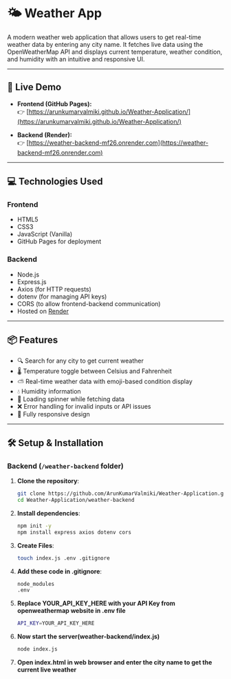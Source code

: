 # 🌤️ Weather App

A modern weather web application that allows users to get real-time weather data by entering any city name. It fetches live data using the OpenWeatherMap API and displays current temperature, weather condition, and humidity with an intuitive and responsive UI.

---

## 🔗 Live Demo

- **Frontend (GitHub Pages):**  
  👉 [https://arunkumarvalmiki.github.io/Weather-Application/](https://arunkumarvalmiki.github.io/Weather-Application/)

- **Backend (Render):**  
  👉 [https://weather-backend-mf26.onrender.com](https://weather-backend-mf26.onrender.com)

---

## 💻 Technologies Used

### Frontend
- HTML5
- CSS3
- JavaScript (Vanilla)
- GitHub Pages for deployment

### Backend
- Node.js
- Express.js
- Axios (for HTTP requests)
- dotenv (for managing API keys)
- CORS (to allow frontend-backend communication)
- Hosted on [Render](https://render.com)

---

## 📦 Features

- 🔍 Search for any city to get current weather
- 🌡️ Temperature toggle between Celsius and Fahrenheit
- ⛅ Real-time weather data with emoji-based condition display
- 💧 Humidity information
- 🔁 Loading spinner while fetching data
- ❌ Error handling for invalid inputs or API issues
- 📱 Fully responsive design

---

## 🛠️ Setup & Installation

### Backend (`/weather-backend` folder)

1. **Clone the repository**:
   ```bash
   git clone https://github.com/ArunKumarValmiki/Weather-Application.git
   cd Weather-Application/weather-backend
2. **Install dependencies**:
   ```bash
   npm init -y
   npm install express axios dotenv cors
3. **Create Files**:
   ```bash
   touch index.js .env .gitignore
4. **Add these code in .gitignore**:
   ```bash
   node_modules
   .env
5. **Replace YOUR_API_KEY_HERE with your API Key from openweathermap website in .env file**
   ```bash
   API_KEY=YOUR_API_KEY_HERE
6. **Now start the server(weather-backend/index.js)**
   ```bash
   node index.js
7. **Open index.html in web browser and enter the city name to get the current live weather**   
